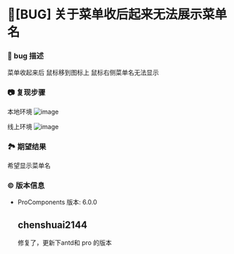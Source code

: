 # 🐛[BUG] 关于菜单收后起来无法展示菜单名

### 🐛 bug 描述

菜单收起来后 鼠标移到图标上 鼠标右侧菜单名无法显示

### 📷 复现步骤

本地环境
![image](https://github.com/ant-design/pro-components/assets/23251559/68987b97-fc48-4aa5-bb45-53eeb05fb2e3)

线上环境
![image](https://github.com/ant-design/pro-components/assets/23251559/94fa950b-a6a8-451b-acf1-8aafe3d92b8a)

### 🏞 期望结果

希望显示菜单名

### © 版本信息

- ProComponents 版本: 6.0.0

  ## chenshuai2144

  修复了，更新下antd和 pro 的版本
